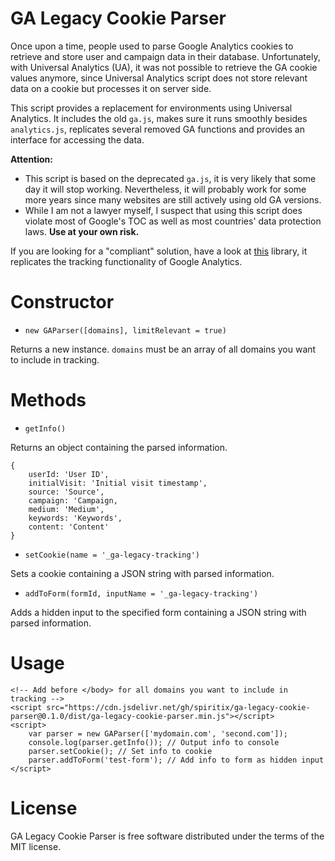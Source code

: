 # GA Legacy Cookie Parser

Once upon a time, people used to parse Google Analytics cookies to retrieve and store user and campaign data in their 
database. Unfortunately, with Universal Analytics (UA), it was not possible to retrieve the GA cookie values anymore, 
since Universal Analytics script does not store relevant data on a cookie but processes it on server side.

This script provides a replacement for environments using Universal Analytics. It includes the old `ga.js`, makes sure 
it runs smoothly besides `analytics.js`, replicates several removed GA functions and provides an interface for 
accessing the data.

**Attention:**
- This script is based on the deprecated `ga.js`, it is very likely that some day it will stop working. 
Nevertheless, it will probably work for some more years since many websites are still actively using old GA versions.
- While I am not a lawyer myself, I suspect that using this script does violate most of Google's TOC as well as most 
countries' data protection laws. **Use at your own risk.**

If you are looking for a "compliant" solution, have a look at [this](https://github.com/dm-guy/utm-alternative/)
library, it replicates the tracking functionality of Google Analytics. 

# Constructor

* `new GAParser([domains], limitRelevant = true)`

Returns a new instance.
`domains` must be an array of all domains you want to include in tracking.

# Methods

* `getInfo()`

Returns an object containing the parsed information.

```
{
    userId: 'User ID',
    initialVisit: 'Initial visit timestamp',
    source: 'Source',
    campaign: 'Campaign,
    medium: 'Medium',
    keywords: 'Keywords',
    content: 'Content'
}
```

* `setCookie(name = '_ga-legacy-tracking')`

Sets a cookie containing a JSON string with parsed information.

* `addToForm(formId, inputName = '_ga-legacy-tracking')`

Adds a hidden input to the specified form containing a JSON string with parsed information.

# Usage

```
<!-- Add before </body> for all domains you want to include in tracking -->
<script src="https://cdn.jsdelivr.net/gh/spiritix/ga-legacy-cookie-parser@0.1.0/dist/ga-legacy-cookie-parser.min.js"></script>
<script>
    var parser = new GAParser(['mydomain.com', 'second.com']);
    console.log(parser.getInfo()); // Output info to console
    parser.setCookie(); // Set info to cookie
    parser.addToForm('test-form'); // Add info to form as hidden input
</script>
```

# License

GA Legacy Cookie Parser is free software distributed under the terms of the MIT license.

